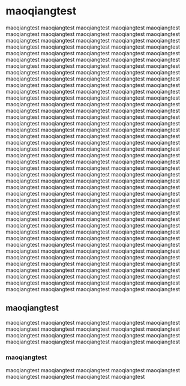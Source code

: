 # maoqiangtest
 maoqiangtest
 maoqiangtest
 maoqiangtest
 maoqiangtest
 maoqiangtest
 maoqiangtest
 maoqiangtest
 maoqiangtest
 maoqiangtest
 maoqiangtest
 maoqiangtest
 maoqiangtest
  maoqiangtest
 maoqiangtest
 maoqiangtest
 maoqiangtest
 maoqiangtest
 maoqiangtest
  maoqiangtest
 maoqiangtest
 maoqiangtest
 maoqiangtest
 maoqiangtest
 maoqiangtest
  maoqiangtest
 maoqiangtest
 maoqiangtest
 maoqiangtest
 maoqiangtest
 maoqiangtest
 maoqiangtest
 maoqiangtest
 maoqiangtest
 maoqiangtest
 maoqiangtest
 maoqiangtest
 maoqiangtest
 maoqiangtest
 maoqiangtest
 maoqiangtest
 maoqiangtest
 maoqiangtest
  maoqiangtest
 maoqiangtest
 maoqiangtest
 maoqiangtest
 maoqiangtest
 maoqiangtest
  maoqiangtest
 maoqiangtest
 maoqiangtest
 maoqiangtest
 maoqiangtest
 maoqiangtest
  maoqiangtest
 maoqiangtest
 maoqiangtest
 maoqiangtest
 maoqiangtest
 maoqiangtest
 maoqiangtest
 maoqiangtest
 maoqiangtest
 maoqiangtest
 maoqiangtest
 maoqiangtest
 maoqiangtest
 maoqiangtest
 maoqiangtest
 maoqiangtest
 maoqiangtest
 maoqiangtest
  maoqiangtest
 maoqiangtest
 maoqiangtest
 maoqiangtest
 maoqiangtest
 maoqiangtest
  maoqiangtest
 maoqiangtest
 maoqiangtest
 maoqiangtest
 maoqiangtest
 maoqiangtest
  maoqiangtest
 maoqiangtest
 maoqiangtest
 maoqiangtest
 maoqiangtest
 maoqiangtest
 maoqiangtest
 maoqiangtest
 maoqiangtest
 maoqiangtest
 maoqiangtest
 maoqiangtest
 maoqiangtest
 maoqiangtest
 maoqiangtest
 maoqiangtest
 maoqiangtest
 maoqiangtest
  maoqiangtest
 maoqiangtest
 maoqiangtest
 maoqiangtest
 maoqiangtest
 maoqiangtest
  maoqiangtest
 maoqiangtest
 maoqiangtest
 maoqiangtest
 maoqiangtest
 maoqiangtest
  maoqiangtest
 maoqiangtest
 maoqiangtest
 maoqiangtest
 maoqiangtest
 maoqiangtest
 maoqiangtest
 maoqiangtest
 maoqiangtest
 maoqiangtest
 maoqiangtest
 maoqiangtest
 maoqiangtest
 maoqiangtest
 maoqiangtest
 maoqiangtest
 maoqiangtest
 maoqiangtest
  maoqiangtest
 maoqiangtest
 maoqiangtest
 maoqiangtest
 maoqiangtest
 maoqiangtest
  maoqiangtest
 maoqiangtest
 maoqiangtest
 maoqiangtest
 maoqiangtest
 maoqiangtest
  maoqiangtest
 maoqiangtest
 maoqiangtest
 maoqiangtest
 maoqiangtest
 maoqiangtest
 maoqiangtest
 maoqiangtest
 maoqiangtest
 maoqiangtest
 maoqiangtest
 maoqiangtest
 maoqiangtest
 maoqiangtest
 maoqiangtest
 maoqiangtest
 maoqiangtest
 maoqiangtest
  maoqiangtest
 maoqiangtest
 maoqiangtest
 maoqiangtest
 maoqiangtest
 maoqiangtest
  maoqiangtest
 maoqiangtest
 maoqiangtest
 maoqiangtest
 maoqiangtest
 maoqiangtest
  maoqiangtest
 maoqiangtest
 maoqiangtest
 maoqiangtest
 maoqiangtest
 maoqiangtest
 maoqiangtest
 maoqiangtest
 maoqiangtest
 maoqiangtest
 maoqiangtest
 maoqiangtest
 maoqiangtest
 maoqiangtest
 maoqiangtest
 maoqiangtest
 maoqiangtest
 maoqiangtest
  maoqiangtest
 maoqiangtest
 maoqiangtest
 maoqiangtest
 maoqiangtest
 maoqiangtest
  maoqiangtest
 maoqiangtest
 maoqiangtest
 maoqiangtest
 maoqiangtest
 maoqiangtest
  maoqiangtest
 maoqiangtest
 maoqiangtest
 maoqiangtest
 maoqiangtest
 maoqiangtest
## maoqiangtest
 maoqiangtest
 maoqiangtest maoqiangtest
 maoqiangtest
 maoqiangtest
 maoqiangtest
 maoqiangtest
 maoqiangtest
  maoqiangtest
 maoqiangtest
 maoqiangtest
 maoqiangtest
 maoqiangtest
 maoqiangtest
  maoqiangtest
 maoqiangtest
 maoqiangtest
 maoqiangtest
 maoqiangtest
 maoqiangtest
 
### maoqiangtest
 maoqiangtest
  maoqiangtest
   maoqiangtest maoqiangtest
 maoqiangtest
 maoqiangtest
 maoqiangtest
 maoqiangtest
 maoqiangtest
